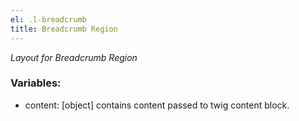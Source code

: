 ```yaml
---
el: .l-breadcrumb
title: Breadcrumb Region
---
```

_Layout for Breadcrumb Region_

### Variables:
* content: [object] contains content passed to twig content block.